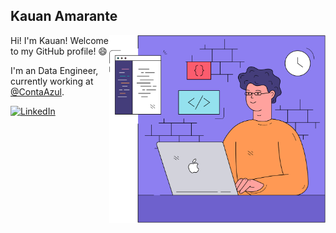 ## Kauan Amarante


<img src="https://github.com/KauanAmarante/KauanAmarante/blob/master/images/Coding illustration.png" align="right" height="300">

Hi! I'm Kauan! Welcome to my GitHub profile! :smile:

I'm an Data Engineer, currently working at [@ContaAzul](https://github.com/ContaAzul).

[![LinkedIn](https://img.shields.io/badge/-Kauan_Amarante-555?logo=linkedin&style=for-the-badge&logoColor=0077B5)](https://www.linkedin.com/in/kauan-amarante)
<!--
**KauanAmarante/KauanAmarante** is a ✨ _special_ ✨ repository because its `README.md` (this file) appears on your GitHub profile.

Here are some ideas to get you started:

- 🔭 I’m currently working on ...
- 🌱 I’m currently learning ...
- 👯 I’m looking to collaborate on ...
- 🤔 I’m looking for help with ...
- 💬 Ask me about ...
- 📫 How to reach me: ...
- 😄 Pronouns: ...
- ⚡ Fun fact: ...
-->
